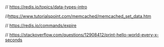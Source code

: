 
// https://redis.io/topics/data-types-intro

//https://www.tutorialspoint.com/memcached/memcached_set_data.htm

// https://redis.io/commands/expire

// https://stackoverflow.com/questions/12908412/print-hello-world-every-x-seconds